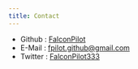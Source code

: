```yaml
---
title: Contact
---
```


- Github : [FalconPilot](https://github.com/FalconPilot)
- E-Mail : fpilot.github@gmail.com
- Twitter : [FalconPilot333](https://twitter.com/fpilot333)